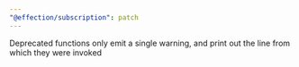 ```yaml
---
"@effection/subscription": patch
---
```

Deprecated functions only emit a single warning, and print out the
line from which they were invoked
